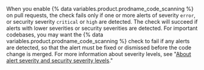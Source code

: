 When you enable {% data variables.product.prodname_code_scanning %} on pull requests, the check fails only if one or more alerts of severity `error`, or security severity `critical` or `high` are detected. The check will succeed if alerts with lower severities or security severities are detected. For important codebases, you may want the {% data variables.product.prodname_code_scanning %} check to fail if any alerts are detected, so that the alert must be fixed or dismissed before the code change is merged. For more information about severity levels, see "[About alert severity and security severity levels](/code-security/code-scanning/managing-code-scanning-alerts/about-code-scanning-alerts#about-alert-severity-and-security-severity-levels)."
